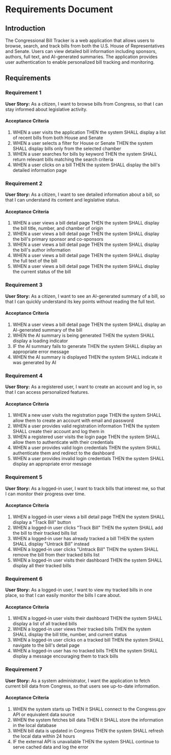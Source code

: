 # Requirements Document

## Introduction

The Congressional Bill Tracker is a web application that allows users to browse, search, and track bills from both the U.S. House of Representatives and Senate. Users can view detailed bill information including sponsors, authors, full text, and AI-generated summaries. The application provides user authentication to enable personalized bill tracking and monitoring.

## Requirements

### Requirement 1

**User Story:** As a citizen, I want to browse bills from Congress, so that I can stay informed about legislative activity.

#### Acceptance Criteria

1. WHEN a user visits the application THEN the system SHALL display a list of recent bills from both House and Senate
2. WHEN a user selects a filter for House or Senate THEN the system SHALL display bills only from the selected chamber
3. WHEN a user searches for bills by keyword THEN the system SHALL return relevant bills matching the search criteria
4. WHEN a user clicks on a bill THEN the system SHALL display the bill's detailed information page

### Requirement 2

**User Story:** As a citizen, I want to see detailed information about a bill, so that I can understand its content and legislative status.

#### Acceptance Criteria

1. WHEN a user views a bill detail page THEN the system SHALL display the bill title, number, and chamber of origin
2. WHEN a user views a bill detail page THEN the system SHALL display the bill's primary sponsor and co-sponsors
3. WHEN a user views a bill detail page THEN the system SHALL display the bill's author information
4. WHEN a user views a bill detail page THEN the system SHALL display the full text of the bill
5. WHEN a user views a bill detail page THEN the system SHALL display the current status of the bill

### Requirement 3

**User Story:** As a citizen, I want to see an AI-generated summary of a bill, so that I can quickly understand its key points without reading the full text.

#### Acceptance Criteria

1. WHEN a user views a bill detail page THEN the system SHALL display an AI-generated summary of the bill
2. WHEN the AI summary is being generated THEN the system SHALL display a loading indicator
3. IF the AI summary fails to generate THEN the system SHALL display an appropriate error message
4. WHEN the AI summary is displayed THEN the system SHALL indicate it was generated by AI

### Requirement 4

**User Story:** As a registered user, I want to create an account and log in, so that I can access personalized features.

#### Acceptance Criteria

1. WHEN a new user visits the registration page THEN the system SHALL allow them to create an account with email and password
2. WHEN a user provides valid registration information THEN the system SHALL create their account and log them in
3. WHEN a registered user visits the login page THEN the system SHALL allow them to authenticate with their credentials
4. WHEN a user provides valid login credentials THEN the system SHALL authenticate them and redirect to the dashboard
5. WHEN a user provides invalid login credentials THEN the system SHALL display an appropriate error message

### Requirement 5

**User Story:** As a logged-in user, I want to track bills that interest me, so that I can monitor their progress over time.

#### Acceptance Criteria

1. WHEN a logged-in user views a bill detail page THEN the system SHALL display a "Track Bill" button
2. WHEN a logged-in user clicks "Track Bill" THEN the system SHALL add the bill to their tracked bills list
3. WHEN a logged-in user has already tracked a bill THEN the system SHALL display "Untrack Bill" instead
4. WHEN a logged-in user clicks "Untrack Bill" THEN the system SHALL remove the bill from their tracked bills list
5. WHEN a logged-in user visits their dashboard THEN the system SHALL display all their tracked bills

### Requirement 6

**User Story:** As a logged-in user, I want to view my tracked bills in one place, so that I can easily monitor the bills I care about.

#### Acceptance Criteria

1. WHEN a logged-in user visits their dashboard THEN the system SHALL display a list of all tracked bills
2. WHEN a logged-in user views their tracked bills THEN the system SHALL display the bill title, number, and current status
3. WHEN a logged-in user clicks on a tracked bill THEN the system SHALL navigate to the bill's detail page
4. WHEN a logged-in user has no tracked bills THEN the system SHALL display a message encouraging them to track bills

### Requirement 7

**User Story:** As a system administrator, I want the application to fetch current bill data from Congress, so that users see up-to-date information.

#### Acceptance Criteria

1. WHEN the system starts up THEN it SHALL connect to the Congress.gov API or equivalent data source
2. WHEN the system fetches bill data THEN it SHALL store the information in the local database
3. WHEN bill data is updated in Congress THEN the system SHALL refresh the local data within 24 hours
4. IF the external API is unavailable THEN the system SHALL continue to serve cached data and log the error